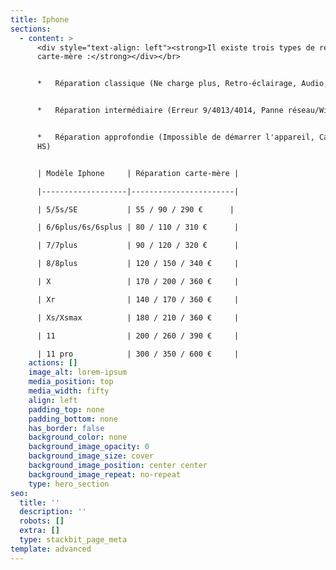 ```yaml
---
title: Iphone
sections:
  - content: >
      <div style="text-align: left"><strong>Il existe trois types de réparations
      carte-mère :</strong></div></br>


      *   Réparation classique (Ne charge plus, Retro-éclairage, Audio, Tactile)


      *   Réparation intermédiaire (Erreur 9/4013/4014, Panne réseau/WiFi)


      *   Réparation approfondie (Impossible de démarrer l'appareil, Carte-mère
      HS)


      | Modèle Iphone     | Réparation carte-mère |

      |-------------------|-----------------------|

      | 5/5s/SE           | 55 / 90 / 290 €      |

      | 6/6plus/6s/6splus | 80 / 110 / 310 €      |

      | 7/7plus           | 90 / 120 / 320 €      |

      | 8/8plus           | 120 / 150 / 340 €     |

      | X                 | 170 / 200 / 360 €     |

      | Xr                | 140 / 170 / 360 €     |

      | Xs/Xsmax          | 180 / 210 / 360 €     |

      | 11                | 200 / 260 / 390 €     |

      | 11 pro            | 300 / 350 / 600 €     |
    actions: []
    image_alt: lorem-ipsum
    media_position: top
    media_width: fifty
    align: left
    padding_top: none
    padding_bottom: none
    has_border: false
    background_color: none
    background_image_opacity: 0
    background_image_size: cover
    background_image_position: center center
    background_image_repeat: no-repeat
    type: hero_section
seo:
  title: ''
  description: ''
  robots: []
  extra: []
  type: stackbit_page_meta
template: advanced
---
```

